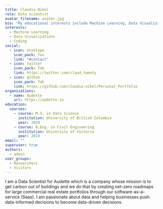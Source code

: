 ```yaml
---
title: Claudia Nikel
role: Data Scientist
avatar_filename: avatar.jpg
bio: "My educational interests include Machine Learning, Data Visualizations, coding and anything Data Science related. "
interests:
  - Machine Learning
  - Data Visualizations
  - Coding
social:
  - icon: envelope
    icon_pack: fas
    link: "#contact"
  - icon: twitter
    icon_pack: fab
    link: https://twitter.com/claud_tweety
  - icon: github
    icon_pack: fab
    link: https://github.com/claudia-nikel/Personal_Portfolio
organizations:
  - name: Audette
    url: https://audette.io
education:
  courses:
    - course: M.S. in Data Science
      institution: University of British Columbia
      year: 2020
    - course: B.Eng. in Civil Engineering
      institution: University of Victoria
      year: 2019
email: ""
superuser: true
authors:
  - admin
user_groups:
  - Researchers
  - Visitors
---
```

I am a Data Scientist for Audette which is a company whose mission is to get carbon out of buildings and we do that by creating net-zero roadmaps for large commercial real estate portfolios through our software-as-a-service (Saas). I am passionate about data and helping businesses push data-informed decisions to become data-driven decisions. 
